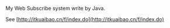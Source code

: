 My Web Subscribe system write by Java.

See [http://itkuaibao.cn/f/index.do](http://itkuaibao.cn/f/index.do)